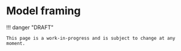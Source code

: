 # Model framing

!!! danger "DRAFT"

    This page is a work-in-progress and is subject to change at any moment.
